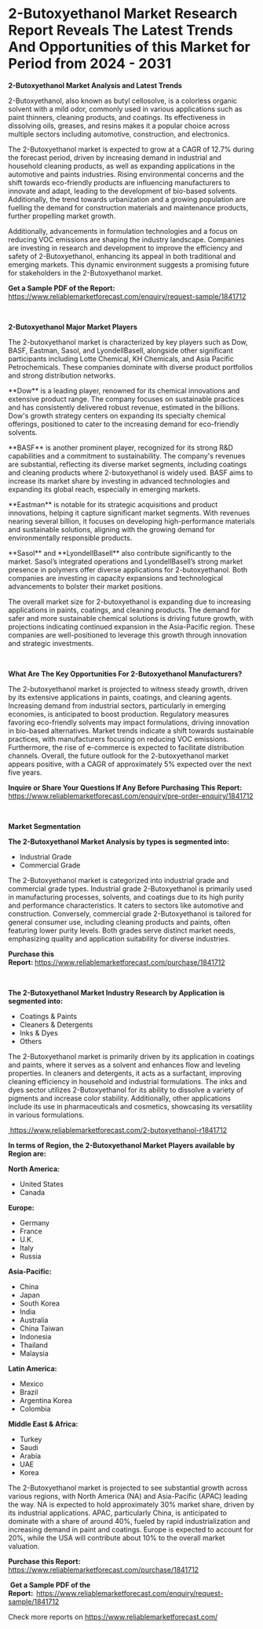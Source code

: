 <p><h1>2-Butoxyethanol Market Research Report Reveals The Latest Trends And Opportunities of this Market for Period from 2024 - 2031</h1></p><p><strong>2-Butoxyethanol Market Analysis and Latest Trends</strong></p>
<p><p>2-Butoxyethanol, also known as butyl cellosolve, is a colorless organic solvent with a mild odor, commonly used in various applications such as paint thinners, cleaning products, and coatings. Its effectiveness in dissolving oils, greases, and resins makes it a popular choice across multiple sectors including automotive, construction, and electronics.</p><p>The 2-Butoxyethanol market is expected to grow at a CAGR of 12.7% during the forecast period, driven by increasing demand in industrial and household cleaning products, as well as expanding applications in the automotive and paints industries. Rising environmental concerns and the shift towards eco-friendly products are influencing manufacturers to innovate and adapt, leading to the development of bio-based solvents. Additionally, the trend towards urbanization and a growing population are fuelling the demand for construction materials and maintenance products, further propelling market growth.</p><p>Additionally, advancements in formulation technologies and a focus on reducing VOC emissions are shaping the industry landscape. Companies are investing in research and development to improve the efficiency and safety of 2-Butoxyethanol, enhancing its appeal in both traditional and emerging markets. This dynamic environment suggests a promising future for stakeholders in the 2-Butoxyethanol market.</p></p>
<p><strong>Get a Sample PDF of the Report:&nbsp;</strong> <a href="https://www.reliablemarketforecast.com/enquiry/request-sample/1841712?utm_campaign=1167&utm_medium=2&utm_source=Github&utm_content=ia&utm_term=31122024&utm_id=2-butoxyethanol">https://www.reliablemarketforecast.com/enquiry/request-sample/1841712</a></p>
<p>&nbsp;</p>
<p><strong>2-Butoxyethanol Major Market Players</strong></p>
<p><p>The 2-butoxyethanol market is characterized by key players such as Dow, BASF, Eastman, Sasol, and LyondellBasell, alongside other significant participants including Lotte Chemical, KH Chemicals, and Asia Pacific Petrochemicals. These companies dominate with diverse product portfolios and strong distribution networks.</p><p>**Dow** is a leading player, renowned for its chemical innovations and extensive product range. The company focuses on sustainable practices and has consistently delivered robust revenue, estimated in the billions. Dow's growth strategy centers on expanding its specialty chemical offerings, positioned to cater to the increasing demand for eco-friendly solvents.</p><p>**BASF** is another prominent player, recognized for its strong R&D capabilities and a commitment to sustainability. The company's revenues are substantial, reflecting its diverse market segments, including coatings and cleaning products where 2-butoxyethanol is widely used. BASF aims to increase its market share by investing in advanced technologies and expanding its global reach, especially in emerging markets.</p><p>**Eastman** is notable for its strategic acquisitions and product innovations, helping it capture significant market segments. With revenues nearing several billion, it focuses on developing high-performance materials and sustainable solutions, aligning with the growing demand for environmentally responsible products.</p><p>**Sasol** and **LyondellBasell** also contribute significantly to the market. Sasol’s integrated operations and LyondellBasell’s strong market presence in polymers offer diverse applications for 2-butoxyethanol. Both companies are investing in capacity expansions and technological advancements to bolster their market positions.</p><p>The overall market size for 2-butoxyethanol is expanding due to increasing applications in paints, coatings, and cleaning products. The demand for safer and more sustainable chemical solutions is driving future growth, with projections indicating continued expansion in the Asia-Pacific region. These companies are well-positioned to leverage this growth through innovation and strategic investments.</p></p>
<p>&nbsp;</p>
<p><strong>What Are The Key Opportunities For 2-Butoxyethanol Manufacturers?</strong></p>
<p><p>The 2-butoxyethanol market is projected to witness steady growth, driven by its extensive applications in paints, coatings, and cleaning agents. Increasing demand from industrial sectors, particularly in emerging economies, is anticipated to boost production. Regulatory measures favoring eco-friendly solvents may impact formulations, driving innovation in bio-based alternatives. Market trends indicate a shift towards sustainable practices, with manufacturers focusing on reducing VOC emissions. Furthermore, the rise of e-commerce is expected to facilitate distribution channels. Overall, the future outlook for the 2-butoxyethanol market appears positive, with a CAGR of approximately 5% expected over the next five years.</p></p>
<p><strong>Inquire or Share Your Questions If Any Before Purchasing This Report:</strong> <a href="https://www.reliablemarketforecast.com/enquiry/pre-order-enquiry/1841712?utm_campaign=1167&utm_medium=2&utm_source=Github&utm_content=ia&utm_term=31122024&utm_id=2-butoxyethanol">https://www.reliablemarketforecast.com/enquiry/pre-order-enquiry/1841712</a></p>
<p>&nbsp;</p>
<p><strong>Market Segmentation</strong></p>
<p><strong>The 2-Butoxyethanol Market Analysis by types is segmented into:</strong></p>
<p><ul><li>Industrial Grade</li><li>Commercial Grade</li></ul></p>
<p><p>The 2-Butoxyethanol market is categorized into industrial grade and commercial grade types. Industrial grade 2-Butoxyethanol is primarily used in manufacturing processes, solvents, and coatings due to its high purity and performance characteristics. It caters to sectors like automotive and construction. Conversely, commercial grade 2-Butoxyethanol is tailored for general consumer use, including cleaning products and paints, often featuring lower purity levels. Both grades serve distinct market needs, emphasizing quality and application suitability for diverse industries.</p></p>
<p><strong>Purchase this Report:&nbsp;</strong><a href="https://www.reliablemarketforecast.com/purchase/1841712?utm_campaign=1167&utm_medium=2&utm_source=Github&utm_content=ia&utm_term=31122024&utm_id=2-butoxyethanol">https://www.reliablemarketforecast.com/purchase/1841712</a></p>
<p>&nbsp;</p>
<p><strong>The 2-Butoxyethanol Market Industry Research by Application is segmented into:</strong></p>
<p><ul><li>Coatings & Paints</li><li>Cleaners & Detergents</li><li>Inks & Dyes</li><li>Others</li></ul></p>
<p><p>The 2-Butoxyethanol market is primarily driven by its application in coatings and paints, where it serves as a solvent and enhances flow and leveling properties. In cleaners and detergents, it acts as a surfactant, improving cleaning efficiency in household and industrial formulations. The inks and dyes sector utilizes 2-Butoxyethanol for its ability to dissolve a variety of pigments and increase color stability. Additionally, other applications include its use in pharmaceuticals and cosmetics, showcasing its versatility in various formulations.</p></p>
<p><a href="https://www.reliablemarketforecast.com/2-butoxyethanol-r1841712?utm_campaign=1167&utm_medium=2&utm_source=Github&utm_content=ia&utm_term=31122024&utm_id=2-butoxyethanol">&nbsp;https://www.reliablemarketforecast.com/2-butoxyethanol-r1841712</a></p>
<p><strong>In terms of Region, the 2-Butoxyethanol Market Players available by Region are:</strong></p>
<p>
    <p> <strong> North America: </strong>
        <ul>
            <li>United States</li>
            <li>Canada</li>
        </ul>
        </p> 
    <p> <strong> Europe: </strong>
        <ul>
            <li>Germany</li>
            <li>France</li>
            <li>U.K.</li>
            <li>Italy</li>
            <li>Russia</li>
        </ul>
        </p> 
    <p> <strong> Asia-Pacific: </strong>
        <ul>
            <li>China</li>
            <li>Japan</li>
            <li>South Korea</li>
            <li>India</li>
            <li>Australia</li>
            <li>China Taiwan</li>
            <li>Indonesia</li>
            <li>Thailand</li>
            <li>Malaysia</li>
        </ul>
        </p> 
    <p> <strong> Latin America: </strong>
        <ul>
            <li>Mexico</li>
            <li>Brazil</li>
            <li>Argentina Korea</li>
            <li>Colombia</li>
        </ul>
        </p> 
    <p> <strong> Middle East & Africa: </strong>
        <ul>
            <li>Turkey</li>
            <li>Saudi</li>
            <li>Arabia</li>
            <li>UAE</li>
            <li>Korea</li>
        </ul>
    </p>
    </p>
<p><p>The 2-Butoxyethanol market is projected to see substantial growth across various regions, with North America (NA) and Asia-Pacific (APAC) leading the way. NA is expected to hold approximately 30% market share, driven by its industrial applications. APAC, particularly China, is anticipated to dominate with a share of around 40%, fueled by rapid industrialization and increasing demand in paint and coatings. Europe is expected to account for 20%, while the USA will contribute about 10% to the overall market valuation.</p></p>
<p><strong>Purchase this Report: </strong><a href="https://www.reliablemarketforecast.com/purchase/1841712?utm_campaign=1167&utm_medium=2&utm_source=Github&utm_content=ia&utm_term=31122024&utm_id=2-butoxyethanol">https://www.reliablemarketforecast.com/purchase/1841712</a></p>
<p>&nbsp;<strong>Get a Sample PDF of the Report:&nbsp;&nbsp;</strong><a href="https://www.reliablemarketforecast.com/enquiry/request-sample/1841712?utm_campaign=1167&utm_medium=2&utm_source=Github&utm_content=ia&utm_term=31122024&utm_id=2-butoxyethanol">https://www.reliablemarketforecast.com/enquiry/request-sample/1841712</a></p>
<p><strong></strong></p>
<p>Check more reports on <a href="https://www.reliablemarketforecast.com/?utm_campaign=1167&utm_medium=2&utm_source=Github&utm_content=ia&utm_term=31122024&utm_id=2-butoxyethanol">https://www.reliablemarketforecast.com/</a></p>